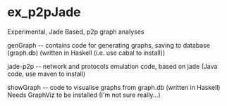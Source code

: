 ex_p2pJade
==========

Experimental, Jade Based, p2p graph analyses

genGraph -- contains code for generating graphs, saving to database (graph.db) (written in Haskell (i.e. use cabal to install))

jade-p2p -- network and protocols emulation code, based on jade (Java code, use maven to install)

showGraph -- code to visualise graphs from graph.db (written in Haskell) Needs GraphViz to be installed (I'm not sure really...)

